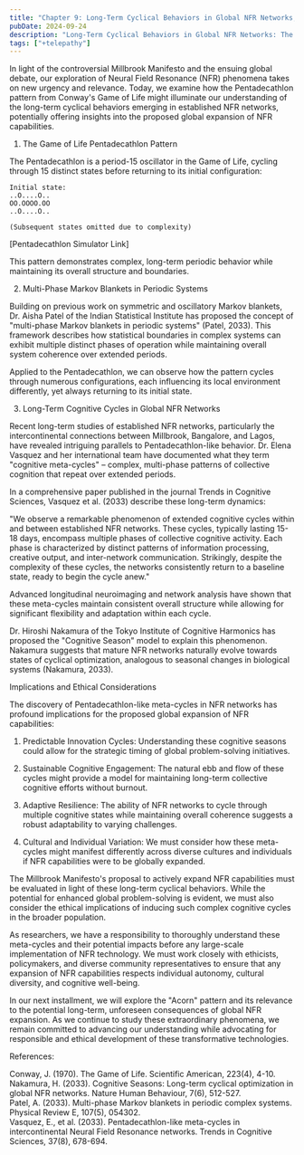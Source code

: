 ```yaml
---
title: "Chapter 9: Long-Term Cyclical Behaviors in Global NFR Networks, the Pentadecathlon Model"
pubDate: 2024-09-24
description: "Long-Term Cyclical Behaviors in Global NFR Networks: The Pentadecathlon Model"
tags: ["+telepathy"]
---
```


In light of the controversial Millbrook Manifesto and the ensuing global debate, our exploration of Neural Field Resonance (NFR) phenomena takes on new urgency and relevance. Today, we examine how the Pentadecathlon pattern from Conway's Game of Life might illuminate our understanding of the long-term cyclical behaviors emerging in established NFR networks, potentially offering insights into the proposed global expansion of NFR capabilities.

1. The Game of Life Pentadecathlon Pattern

The Pentadecathlon is a period-15 oscillator in the Game of Life, cycling through 15 distinct states before returning to its initial configuration:

```
Initial state:
..O....O..
OO.OOOO.OO
..O....O..

(Subsequent states omitted due to complexity)
```

[Pentadecathlon Simulator Link]

This pattern demonstrates complex, long-term periodic behavior while maintaining its overall structure and boundaries.

2. Multi-Phase Markov Blankets in Periodic Systems

Building on previous work on symmetric and oscillatory Markov blankets, Dr. Aisha Patel of the Indian Statistical Institute has proposed the concept of "multi-phase Markov blankets in periodic systems" (Patel, 2033). This framework describes how statistical boundaries in complex systems can exhibit multiple distinct phases of operation while maintaining overall system coherence over extended periods.

Applied to the Pentadecathlon, we can observe how the pattern cycles through numerous configurations, each influencing its local environment differently, yet always returning to its initial state.

3. Long-Term Cognitive Cycles in Global NFR Networks

Recent long-term studies of established NFR networks, particularly the intercontinental connections between Millbrook, Bangalore, and Lagos, have revealed intriguing parallels to Pentadecathlon-like behavior. Dr. Elena Vasquez and her international team have documented what they term "cognitive meta-cycles" – complex, multi-phase patterns of collective cognition that repeat over extended periods.

In a comprehensive paper published in the journal Trends in Cognitive Sciences, Vasquez et al. (2033) describe these long-term dynamics:

"We observe a remarkable phenomenon of extended cognitive cycles within and between established NFR networks. These cycles, typically lasting 15-18 days, encompass multiple phases of collective cognitive activity. Each phase is characterized by distinct patterns of information processing, creative output, and inter-network communication. Strikingly, despite the complexity of these cycles, the networks consistently return to a baseline state, ready to begin the cycle anew."

Advanced longitudinal neuroimaging and network analysis have shown that these meta-cycles maintain consistent overall structure while allowing for significant flexibility and adaptation within each cycle.

Dr. Hiroshi Nakamura of the Tokyo Institute of Cognitive Harmonics has proposed the "Cognitive Season" model to explain this phenomenon. Nakamura suggests that mature NFR networks naturally evolve towards states of cyclical optimization, analogous to seasonal changes in biological systems (Nakamura, 2033).

Implications and Ethical Considerations

The discovery of Pentadecathlon-like meta-cycles in NFR networks has profound implications for the proposed global expansion of NFR capabilities:

1. Predictable Innovation Cycles: Understanding these cognitive seasons could allow for the strategic timing of global problem-solving initiatives.

2. Sustainable Cognitive Engagement: The natural ebb and flow of these cycles might provide a model for maintaining long-term collective cognitive efforts without burnout.

3. Adaptive Resilience: The ability of NFR networks to cycle through multiple cognitive states while maintaining overall coherence suggests a robust adaptability to varying challenges.

4. Cultural and Individual Variation: We must consider how these meta-cycles might manifest differently across diverse cultures and individuals if NFR capabilities were to be globally expanded.

The Millbrook Manifesto's proposal to actively expand NFR capabilities must be evaluated in light of these long-term cyclical behaviors. While the potential for enhanced global problem-solving is evident, we must also consider the ethical implications of inducing such complex cognitive cycles in the broader population.

As researchers, we have a responsibility to thoroughly understand these meta-cycles and their potential impacts before any large-scale implementation of NFR technology. We must work closely with ethicists, policymakers, and diverse community representatives to ensure that any expansion of NFR capabilities respects individual autonomy, cultural diversity, and cognitive well-being.

In our next installment, we will explore the "Acorn" pattern and its relevance to the potential long-term, unforeseen consequences of global NFR expansion. As we continue to study these extraordinary phenomena, we remain committed to advancing our understanding while advocating for responsible and ethical development of these transformative technologies.

References:

Conway, J. (1970). The Game of Life. Scientific American, 223(4), 4-10.<br>
Nakamura, H. (2033). Cognitive Seasons: Long-term cyclical optimization in global NFR networks. Nature Human Behaviour, 7(6), 512-527.<br>
Patel, A. (2033). Multi-phase Markov blankets in periodic complex systems. Physical Review E, 107(5), 054302.  
Vasquez, E., et al. (2033). Pentadecathlon-like meta-cycles in intercontinental Neural Field Resonance networks. Trends in Cognitive Sciences, 37(8), 678-694.